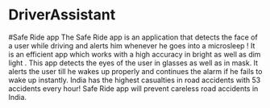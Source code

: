 # DriverAssistant

#Safe Ride app
The Safe Ride app is an application that detects the face of a user while driving and alerts him whenever he goes into a microsleep !
It is an efficient app which works with a high accuracy in bright as well as dim light .
This app detects the eyes of the user in glasses as well as in mask.
It alerts the user till he wakes up properly and continues the alarm if he fails to wake up instantly.
India has the highest casualties in road accidents with 53 accidents every hour! Safe Ride app will prevent careless road accidents in India.
